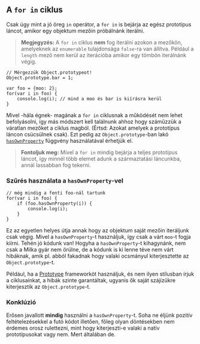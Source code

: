 ﻿## A `for in` ciklus

Csak úgy mint a jó öreg `in` operátor, a `for in` is bejárja az egész
prototípus láncot, amikor egy objektum mezőin próbálnánk iterálni.

> **Megjegyzés:** A `for in` ciklus **nem** fog iterálni azokon a mezőkön,
> amelyeknek az `enumerable` tulajdonsága `false`-ra van állítva. Például a 
> `length` mező nem kerül az iterációba amikor egy tömbön iterálnánk végig.
    
    // Mérgezzük Object.prototypeot!
    Object.prototype.bar = 1;

    var foo = {moo: 2};
    for(var i in foo) {
        console.log(i); // mind a moo és bar is kiírásra kerül
    }

Mivel -hála égnek- magának a `for in` ciklusnak a működését nem lehet befolyásolni,
így más módszert kell találnunk ahhoz hogy száműzzük a váratlan mezőket a ciklus magból.
(Értsd: Azokat amelyek a prototípus láncon csücsülnek csak). Ezt pedig az `Object.prototype`-ban
lakó [`hasOwnProperty`](#object.hasownproperty) függvény használatával érhetjük el.

> **Fontoljuk meg:** Mivel a `for in` mindig bejárja a teljes prototípus láncot,
> így minnél több elemet adunk a származtatási láncunkba, annál lassabban fog tekerni.

### Szűrés használata a `hasOwnProperty`-vel

    // még mindig a fenti foo-nál tartunk
    for(var i in foo) {
        if (foo.hasOwnProperty(i)) {
            console.log(i);
        }
    }

Ez az egyetlen helyes útja annak hogy az objektum saját mezőin iteráljunk csak végig.
Mivel a `hasOwnProperty`-t használjuk, így csak a várt `moo`-t fogja kiírni. Tehén jó
kódunk van! Hogyha a `hasOwnProperty`-t kihagynánk, nem csak a Milka gyár nem örülne,
de a kódunk is ki lenne téve nem várt hibáknak, amik pl. abból fakadnak hogy valaki ocsmányul
kiterjesztette az `Object.prototype`-t.

Például, ha a [Prototype][1] frameworköt használjuk, és nem ilyen stílusban írjuk a ciklusainkat, a hibák szinte garantáltak, ugyanis ők saját szájízükre kiterjesztik az `Object.prototype`-t.

### Konklúzió

Erősen javallott **mindig** használni a `hasOwnProperty`-t. Soha ne éljünk pozitív
feltételezésekkel a futó kódot illetően, főleg olyan döntésekben nem érdemes
orosz rulettezni, mint hogy kiterjeszti-e valaki a natív prototípusokat vagy nem.
Mert általában de.

[1]: http://www.prototypejs.org/

